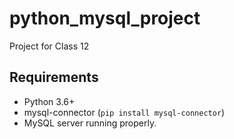 # python_mysql_project
Project for Class 12
<br>

## Requirements
* Python 3.6+
* mysql-connector (```pip install mysql-connector```)
* MySQL server running properly.

